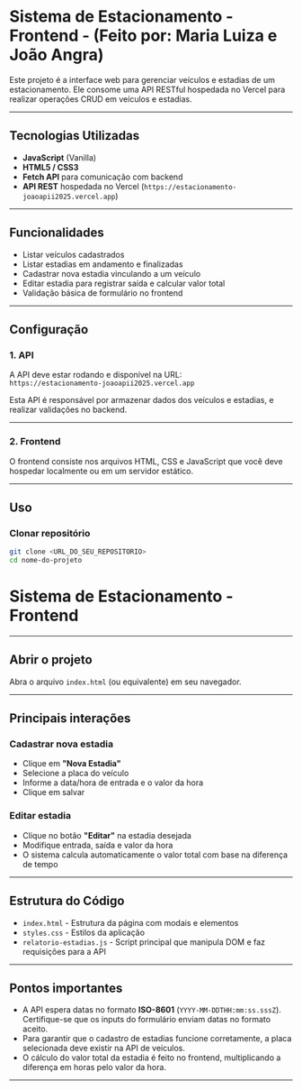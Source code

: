 # Sistema de Estacionamento - Frontend - (Feito por: Maria Luiza e João Angra)


Este projeto é a interface web para gerenciar veículos e estadias de um estacionamento. Ele consome uma API RESTful hospedada no Vercel para realizar operações CRUD em veículos e estadias.


---

## Tecnologias Utilizadas

- **JavaScript** (Vanilla)
- **HTML5 / CSS3**
- **Fetch API** para comunicação com backend
- **API REST** hospedada no Vercel (`https://estacionamento-joaoapii2025.vercel.app`)

---

## Funcionalidades

- Listar veículos cadastrados
- Listar estadias em andamento e finalizadas
- Cadastrar nova estadia vinculando a um veículo
- Editar estadia para registrar saída e calcular valor total
- Validação básica de formulário no frontend

---

## Configuração

### 1. API

A API deve estar rodando e disponível na URL:  
`https://estacionamento-joaoapii2025.vercel.app`

Esta API é responsável por armazenar dados dos veículos e estadias, e realizar validações no backend.

---

### 2. Frontend

O frontend consiste nos arquivos HTML, CSS e JavaScript que você deve hospedar localmente ou em um servidor estático.

---

## Uso

### Clonar repositório

```bash
git clone <URL_DO_SEU_REPOSITORIO>
cd nome-do-projeto
```
# Sistema de Estacionamento - Frontend

---

## Abrir o projeto

Abra o arquivo `index.html` (ou equivalente) em seu navegador.

---

## Principais interações

### Cadastrar nova estadia
- Clique em **"Nova Estadia"**
- Selecione a placa do veículo
- Informe a data/hora de entrada e o valor da hora
- Clique em salvar

### Editar estadia
- Clique no botão **"Editar"** na estadia desejada
- Modifique entrada, saída e valor da hora
- O sistema calcula automaticamente o valor total com base na diferença de tempo

---

## Estrutura do Código

- `index.html` - Estrutura da página com modais e elementos
- `styles.css` - Estilos da aplicação
- `relatorio-estadias.js` - Script principal que manipula DOM e faz requisições para a API

---

## Pontos importantes

- A API espera datas no formato **ISO-8601** (`YYYY-MM-DDTHH:mm:ss.sssZ`). Certifique-se que os inputs do formulário enviam datas no formato aceito.
- Para garantir que o cadastro de estadias funcione corretamente, a placa selecionada deve existir na API de veículos.
- O cálculo do valor total da estadia é feito no frontend, multiplicando a diferença em horas pelo valor da hora.

---
